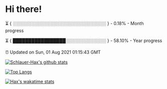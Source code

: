 # Hi there!

⏳ { ░░░░░░░░░░░░░░░░░░░░░░░░░░░░░░ } - 0.18% - Month progress

⏳ { █████████████████░░░░░░░░░░░░░ } - 58.10% - Year progress

⏰ Updated on Sun, 01 Aug 2021 01:15:43 GMT


[![Schlauer-Hax's github stats](https://github-readme-stats.vercel.app/api?username=Schlauer-Hax&show_icons=true&theme=dark&count_private=true)](https://github.com/Schlauer-Hax)


[![Top Langs](https://github-readme-stats.vercel.app/api/top-langs/?username=Schlauer-Hax&layout=compact&theme=dark)](https://github.com/Schlauer-Hax?tab=repositories)


[![Hax's wakatime stats](https://github-readme-stats.vercel.app/api/wakatime?username=Hax&theme=dark)](https://wakatime.com/@Hax)

